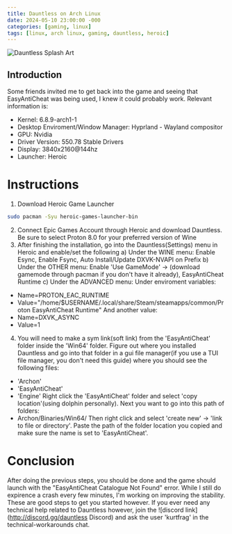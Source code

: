 ```yaml
---
title: Dauntless on Arch Linux
date: 2024-05-10 23:00:00 -000
categories: [gaming, linux]
tags: [linux, arch linux, gaming, dauntless, heroic]
---
```

![Dauntless Splash Art](https://external-content.duckduckgo.com/iu/?u=https%3A%2F%2Fassets.nintendo.com%2Fimage%2Fupload%2Fc_fill%2Cw_1200%2Fq_auto%3Abest%2Ff_auto%2Fdpr_2.0%2Fncom%2Fsoftware%2Fswitch%2F70010000020488%2F7a15fee1d27131140fd7e09512ace8269add3e64d2f88498aa5b5e602a2146e9&f=1&nofb=1&ipt=a4f9f566ccbd952932e8f20d5d4ffeeff27f2570d54ed2e9ba998ef6f69a3312&ipo=images)
## Introduction
Some friends invited me to get back into the game and seeing that EasyAntiCheat was being used, I knew it could probably work. Relevant information is:
- Kernel: 6.8.9-arch1-1
- Desktop Enviroment/Window Manager: Hyprland - Wayland compositor
- GPU: Nvidia
- Driver Version: 550.78 Stable Drivers
- Display: 3840x2160@144hz
- Launcher: Heroic

# Instructions
1) Download Heroic Game Launcher
```zsh
sudo pacman -Syu heroic-games-launcher-bin
```
2) Connect Epic Games Account through Heroic and download Dauntless. Be sure to select Proton 8.0 for your preferred version of Wine
3) After finishing the installation, go into the Dauntless(Settings) menu in Heroic and enable/set the following
a) Under the WINE menu: Enable Esync, Enable Fsync, Auto Install/Update DXVK-NVAPI on  Prefix
b) Under the OTHER menu: Enable 'Use GameMode' -> (download gamemode through pacman if you don't have it already), EasyAntiCheat Runtime
c) Under the ADVANCED menu: Under enviroment variables: 
  - Name=PROTON_EAC_RUNTIME
  - Value="/home/$USERNAME/.local/share/Steam/steamapps/common/Proton EasyAntiCheat Runtime"
  And another value:
  - Name=DXVK_ASYNC
  - Value=1
4) You will need to make a sym link(soft link) from the 'EasyAntiCheat' folder inside the 'Win64' folder.
Figure out where you installed Dauntless and go into that folder in a gui file manager(if you use a TUI file manager, you don't need this guide) where you should see the following files:
- 'Archon'
- 'EasyAntiCheat'
- 'Engine'
Right click the 'EasyAntiCheat' folder and select 'copy location'(using dolphin personally). Next you want to go into this path of folders:
- Archon/Binaries/Win64/
Then right click and select 'create new' -> 'link to file or directory'. Paste the path of the folder location you copied and make sure the name is set to 'EasyAntiCheat'.

# Conclusion
After doing the previous steps, you should be done and the game should launch with the "EasyAntiCheat Catalogue Not Found" error.
While I still do expirence a crash every few minutes, I'm working on improving the stability. These are good steps to get you started however.
If you ever need any technical help related to Dauntless however, join the ![discord link](http://discord.gg/dauntless Discord) and ask the user 'kurtfrag' in the technical-workarounds chat.
